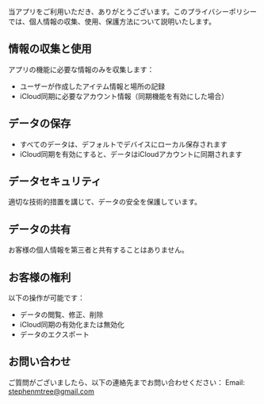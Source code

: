 # プライバシーポリシー

当アプリをご利用いただき、ありがとうございます。このプライバシーポリシーでは、個人情報の収集、使用、保護方法について説明いたします。

## 情報の収集と使用

アプリの機能に必要な情報のみを収集します：
- ユーザーが作成したアイテム情報と場所の記録
- iCloud同期に必要なアカウント情報（同期機能を有効にした場合）

## データの保存

- すべてのデータは、デフォルトでデバイスにローカル保存されます
- iCloud同期を有効にすると、データはiCloudアカウントに同期されます

## データセキュリティ

適切な技術的措置を講じて、データの安全を保護しています。

## データの共有

お客様の個人情報を第三者と共有することはありません。

## お客様の権利

以下の操作が可能です：
- データの閲覧、修正、削除
- iCloud同期の有効化または無効化
- データのエクスポート

## お問い合わせ

ご質問がございましたら、以下の連絡先までお問い合わせください：
Email: stephenmtree@gmail.com 

<style>
    h1:first-of-type {
        display: none;
    }